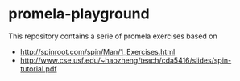 # promela-playground

This repository contains a serie of promela exercises based on 
- http://spinroot.com/spin/Man/1_Exercises.html
- http://www.cse.usf.edu/~haozheng/teach/cda5416/slides/spin-tutorial.pdf
